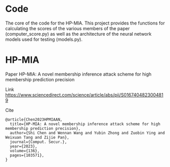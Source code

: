 # Code
The core of the code for the HP-MIA.
This project provides the functions for calculating the scores of the various members of the paper (computer_score.py) as well as the architecture of the neural network models used for testing (models.py).

# HP-MIA
Paper
HP-MIA: A novel membership inference attack scheme for high membership prediction precision

Link
https://www.sciencedirect.com/science/article/abs/pii/S0167404823004819

Cite
```
@article{Chen2023HPMIAAN,
  title={HP-MIA: A novel membership inference attack scheme for high membership prediction precision},
  author={Shi Chen and Wennan Wang and Yubin Zhong and Zuobin Ying and Weixuan Tang and Zijie Pan},
  journal={Comput. Secur.},
  year={2023},
  volume={136},
  pages={103571},
}
```
